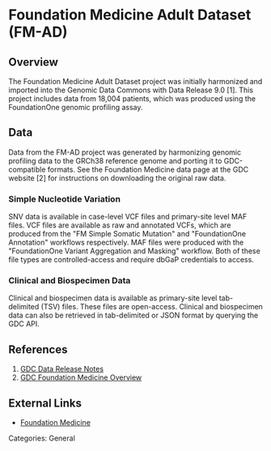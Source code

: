# Foundation Medicine Adult Dataset (FM-AD) #

## Overview ##

The Foundation Medicine Adult Dataset project was initially harmonized and imported into the Genomic Data Commons with Data Release 9.0 [1].  This project includes data from 18,004 patients, which was produced using the FoundationOne genomic profiling assay.

## Data

Data from the FM-AD project was generated by harmonizing genomic profiling data to the GRCh38 reference genome and porting it to GDC-compatible formats.  See the Foundation Medicine data page at the GDC website [2] for instructions on downloading the original raw data.  

### Simple Nucleotide Variation

SNV data is available in case-level VCF files and primary-site level MAF files. VCF files are available as raw and annotated VCFs, which are produced from the "FM Simple Somatic Mutation" and "FoundationOne Annotation" workflows respectively. MAF files were produced with the "FoundationOne Variant Aggregation and Masking" workflow. Both of these file types are controlled-access and require dbGaP credentials to access.

### Clinical and Biospecimen Data

Clinical and biospecimen data is available as primary-site level tab-delimited (TSV) files. These files are open-access. Clinical and biospecimen data can also be retrieved in tab-delimited or JSON format by querying the GDC API.  

## References ##
1. [GDC Data Release Notes](https://docs.gdc.cancer.gov/Data/Release_Notes/Data_Release_Notes/)
2. [GDC Foundation Medicine Overview](https://gdc.cancer.gov/about-gdc/contributed-genomic-data-cancer-research/foundation-medicine/foundation-medicine)

## External Links ##
* [Foundation Medicine](https://www.foundationmedicine.com/)

Categories: General
